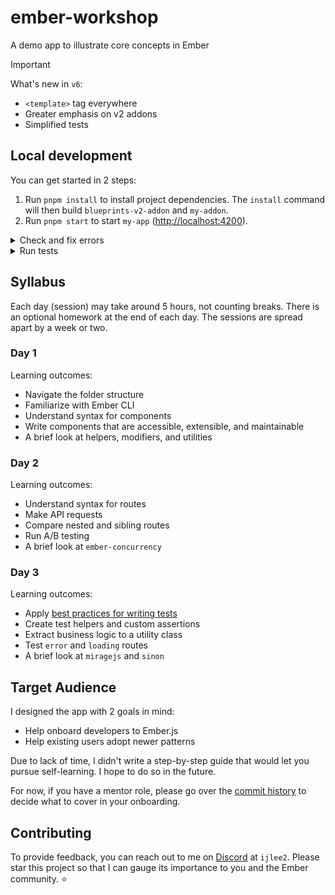 # ember-workshop

A demo app to illustrate core concepts in Ember

> [!IMPORTANT]
>
> What's new in `v6`:
>
> - `<template>` tag everywhere
> - Greater emphasis on v2 addons
> - Simplified tests


## Local development

You can get started in 2 steps:

1. Run `pnpm install` to install project dependencies. The `install` command will then build `blueprints-v2-addon` and `my-addon`.
1. Run `pnpm start` to start `my-app` ([http://localhost:4200](http://localhost:4200)).


<details>

<summary>Check and fix errors</summary>

1. As you write code, please check that it meets formatting and linting rules.

    ```sh
    # From the workspace root
    pnpm lint
    ```

1. You can run `lint:fix` to fix errors.

    ```sh
    # From the workspace root
    pnpm lint:fix
    ```

</details>


<details>

<summary>Run tests</summary>

1. When you write code, please check that all tests continue to pass.

    ```sh
    # From the workspace root
    pnpm test
    ```

</details>


## Syllabus

Each day (session) may take around 5 hours, not counting breaks. There is an optional homework at the end of each day. The sessions are spread apart by a week or two.


### Day 1

Learning outcomes:

- Navigate the folder structure
- Familiarize with Ember CLI
- Understand syntax for components
- Write components that are accessible, extensible, and maintainable
- A brief look at helpers, modifiers, and utilities


### Day 2

Learning outcomes:

- Understand syntax for routes
- Make API requests
- Compare nested and sibling routes
- Run A/B testing
- A brief look at `ember-concurrency`


### Day 3

Learning outcomes:

- Apply [best practices for writing tests](https://crunchingnumbers.live/2019/10/11/write-tests-like-a-mathematician-part-3/)
- Create test helpers and custom assertions
- Extract business logic to a utility class
- Test `error` and `loading` routes
- A brief look at `miragejs` and `sinon`


## Target Audience

I designed the app with 2 goals in mind:

- Help onboard developers to Ember.js
- Help existing users adopt newer patterns

Due to lack of time, I didn't write a step-by-step guide that would let you pursue self-learning. I hope to do so in the future.

For now, if you have a mentor role, please go over the [commit history](https://github.com/ijlee2/ember-workshop/commits/main) to decide what to cover in your onboarding.


## Contributing

To provide feedback, you can reach out to me on [Discord](https://discord.gg/emberjs) at `ijlee2`. Please star this project so that I can gauge its importance to you and the Ember community. ⭐
